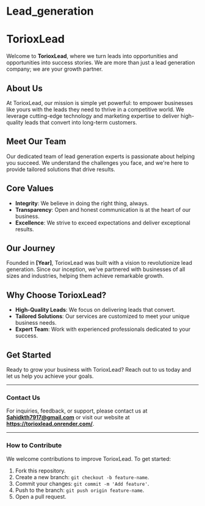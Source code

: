 # Lead_generation

# TorioxLead

Welcome to **TorioxLead**, where we turn leads into opportunities and opportunities into success stories. We are more than just a lead generation company; we are your growth partner.

## About Us
At TorioxLead, our mission is simple yet powerful: to empower businesses like yours with the leads they need to thrive in a competitive world. We leverage cutting-edge technology and marketing expertise to deliver high-quality leads that convert into long-term customers.

## Meet Our Team
Our dedicated team of lead generation experts is passionate about helping you succeed. We understand the challenges you face, and we're here to provide tailored solutions that drive results.

## Core Values
- **Integrity**: We believe in doing the right thing, always.
- **Transparency**: Open and honest communication is at the heart of our business.
- **Excellence**: We strive to exceed expectations and deliver exceptional results.

## Our Journey
Founded in **[Year]**, TorioxLead was built with a vision to revolutionize lead generation. Since our inception, we've partnered with businesses of all sizes and industries, helping them achieve remarkable growth.

## Why Choose TorioxLead?
- **High-Quality Leads**: We focus on delivering leads that convert.
- **Tailored Solutions**: Our services are customized to meet your unique business needs.
- **Expert Team**: Work with experienced professionals dedicated to your success.

## Get Started
Ready to grow your business with TorioxLead? Reach out to us today and let us help you achieve your goals.

---

### Contact Us
For inquiries, feedback, or support, please contact us at **Sahidkth7917@gmail.com** or visit our website at **https://torioxlead.onrender.com/**.

---

### How to Contribute
We welcome contributions to improve TorioxLead. To get started:
1. Fork this repository.
2. Create a new branch: `git checkout -b feature-name`.
3. Commit your changes: `git commit -m 'Add feature'`.
4. Push to the branch: `git push origin feature-name`.
5. Open a pull request.


